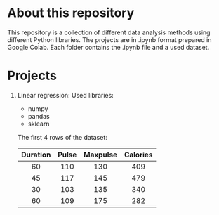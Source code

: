 # About this repository
This repository is a collection of different data analysis methods using different Python libraries.
The projects are in .ipynb format prepared in Google Colab.
Each folder contains the .ipynb file and a used dataset.

# Projects
1. Linear regression:
    Used libraries:
    - numpy
    - pandas
    - sklearn

    The first 4 rows of the dataset:
    
    |   Duration   |   Pulse   |  Maxpulse  |  Calories  |
    |:-----------:|:--------:|:----------:|:----------:|
    |      60      |   110    |    130     |    409     |
    |      45      |   117    |    145     |    479     |
    |      30      |   103    |    135     |    340     |
    |      60      |   109    |    175     |    282     |
    